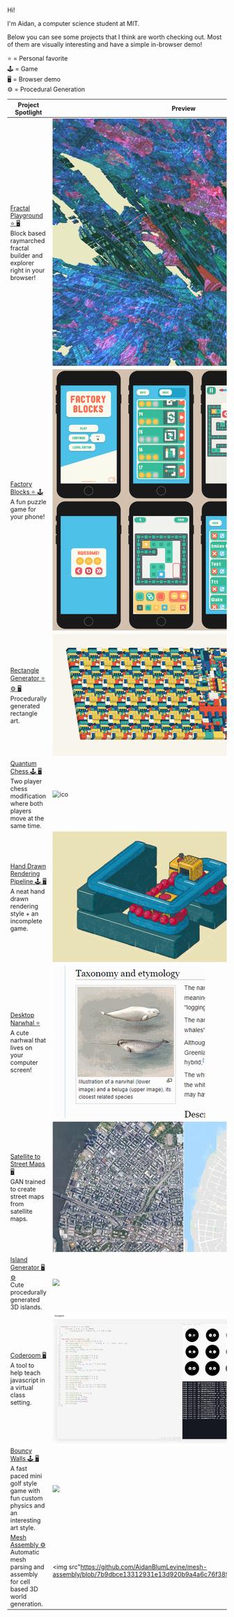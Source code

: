 Hi!

I'm Aidan, a computer science student at MIT.

Below you can see some projects that I think are worth checking out. Most of them are visually interesting and have a simple in-browser demo!

⭐ = Personal favorite<br>🕹 = Game<br>🖥 = Browser demo <br>⚙️ = Procedural Generation

| Project Spotlight | Preview |
|---|---|
|[Fractal Playground ⭐ 🖥](https://github.com/AidanBlumLevine/fractals/)<br>Block based raymarched fractal builder and explorer right in your browser!|![thm](https://github.com/AidanBlumLevine/fractals/blob/main/thumbnail.png) |
|[Factory Blocks ⭐ 🕹](https://github.com/AidanBlumLevine/factory-blocks) <br> A fun puzzle game for your phone!|<img src="https://github.com/AidanBlumLevine/factory-blocks/blob/master/final%20tile%20game(YELLOW%20COIN).gif" width="500" height="600">|
|[Rectangle Generator ⭐ ⚙️ 🖥](https://github.com/AidanBlumLevine/rectangles) <br> Procedurally generated rectangle art.|<img src="https://github.com/AidanBlumLevine/rectangles/blob/master/rectangle_1549539910.png" width="550"> |
|[Quantum Chess 🕹 🖥](https://github.com/AidanBlumLevine/quantum-chess) <br> Two player chess modification where both players move at the same time.|![ico](https://raw.githubusercontent.com/AidanBlumLevine/quantum-chess/main/dist/favicon.ico) |
|[Hand Drawn Rendering Pipeline 🕹 🖥](https://github.com/AidanBlumLevine/NPR-factory) <br> A neat hand drawn rendering style + an incomplete game.|<img src="https://github.com/AidanBlumLevine/NPR-factory/blob/main/procedural-handdrawn.png" height = "300">|
|[Desktop Narwhal ⭐](https://github.com/AidanBlumLevine/desktop-pet) <br> A cute narhwal that lives on your computer screen!|![prev](https://github.com/AidanBlumLevine/desktop-pet/blob/master/thumbnail_improved2.gif)|
|[Satellite to Street Maps 🖥](https://github.com/AidanBlumLevine/satellitemaps) <br> GAN trained to create street maps from satellite maps.|<img src="https://github.com/AidanBlumLevine/satellitemaps/raw/master/map1.png" height="300"> |
|[Island Generator 🖥 ⚙️](https://github.com/AidanBlumLevine/islands) <br> Cute procedurally generated 3D islands. |<img src="https://github.com/AidanBlumLevine/islands/blob/main/thumbnail_gif.gif"> |
|[Coderoom 🖥](https://github.com/AidanBlumLevine/coderoom) <br> A tool to help teach javascript in a virtual class setting. |<img src="https://github.com/AidanBlumLevine/coderoom/blob/master/coderoom.png" height="300"> |
|[Bouncy Walls 🕹 🖥](https://github.com/AidanBlumLevine/bouncy-walls) <br> A fast paced mini golf style game with fun custom physics and an interesting art style.|<img src="https://github.com/AidanBlumLevine/bouncy-walls/blob/f914cc0b2772cde6f6b1787a624a15ffe91c39c7/thumbnail_gif.gif"> |
|[Mesh Assembly ⚙️](https://github.com/AidanBlumLevine/mesh-assembly) <br> Automatic mesh parsing and assembly for cell based 3D world generation.|<img src"https://github.com/AidanBlumLevine/mesh-assembly/blob/7b9dbce13312931e13d920b9a4a6c76f389c1512/town_generation.gif"> |

  
  
